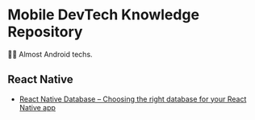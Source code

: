 # Mobile DevTech Knowledge Repository

:robot::iphone: Almost Android techs. 

## React Native
- [React Native Database – Choosing the right database for your React Native app](https://www.simform.com/react-native-database-selection-guide/)
